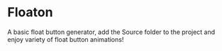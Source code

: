 # Floaton

A basic float button generator, add the Source folder to the project and enjoy variety of float button animations!

